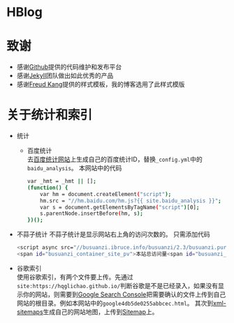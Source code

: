 # HBlog


致谢
====================================
+ 感谢[Github](https://github.com/)提供的代码维护和发布平台
+ 感谢[Jekyll](https://jekyllrb.com/)团队做出如此优秀的产品
+ 感谢[Freud Kang](https://github.com/luoyan35714/LessOrMore)提供的样式模板，我的博客选用了此样式模版


关于统计和索引
====================================
* 统计
  *  百度统计  
     去[百度统计网站](https://tongji.baidu.com/web/welcome/login)上生成自己的百度统计ID，替换`_config.yml`中的`baidu_analysis`。
     本网站中的代码
     ```bash
     var _hmt = _hmt || [];
     (function() {
         var hm = document.createElement("script");
         hm.src = "//hm.baidu.com/hm.js?{{ site.baidu_analysis }}";
         var s = document.getElementsByTagName("script")[0]; 
         s.parentNode.insertBefore(hm, s);
     })();
     ```
 *  不蒜子统计
    不蒜子统计是显示网站右上角的访问次数的。
    只需添加代码
    ```bash
    <script async src="//busuanzi.ibruce.info/busuanzi/2.3/busuanzi.pure.mini.js"></script>
    <span id="busuanzi_container_site_pv">本站总访问量<span id="busuanzi_value_site_pv"></span>次</span>
    ```

* 谷歌索引  
  使用谷歌索引，有两个文件要上传。先通过`site:https://hqglichao.github.io/`判断谷歌是不是已经录入，如果没有显示你的网站，则需要到[Google Search Console](https://www.google.com/webmasters/tools/home?hl=zh-TW)把需要确认的文件上传到自己网站的根目录。例如本网站中的`google4db5de0255abbcec.html`。
  其次到[xml-sitemaps](https://www.xml-sitemaps.com/)生成自己的网站地图，上传到[Sitemap](https://www.google.com/webmasters/tools/sitemap-list?hl=zh_TW&siteUrl=https://hqglichao.github.io/#MAIN_TAB=0&CARD_TAB=-1)上。
